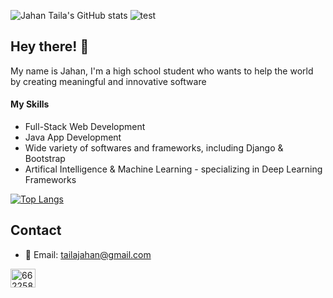 ![Jahan Taila's GitHub stats](https://github-readme-stats.vercel.app/api?username=jahantaila&show_icons=true&theme=tokyonight&count_private=true&include_all_commits=True)
![test](https://komarev.com/ghpvc/?username=your-github-username&label=PROFILE+VIEWS)

## Hey there! 👋

My name is Jahan, I'm a high school student who wants to help the world by creating meaningful and innovative software 


#### My Skills
* Full-Stack Web Development 
* Java App Development  
* Wide variety of softwares and frameworks, including Django & Bootstrap
* Artifical Intelligence & Machine Learning - specializing in Deep Learning Frameworks

[![Top Langs](https://github-readme-stats.vercel.app/api/top-langs/?username=jahantaila&theme=tokyonight&langs_count=10&count_private=true)](https://github.com/anuraghazra/github-readme-stats)


## Contact
* 📧  Email: [tailajahan@gmail.com](mailto:tailajahan@gmail.com)



<a href="https://stackoverflow.com/users/15966103" target="blank"><img align="center" src="https://raw.githubusercontent.com/rahuldkjain/github-profile-readme-generator/master/src/images/icons/Social/stack-overflow.svg" alt="6622587" height="30" width="40" /></a>
